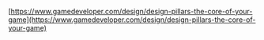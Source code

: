 
[https://www.gamedeveloper.com/design/design-pillars-the-core-of-your-game](https://www.gamedeveloper.com/design/design-pillars-the-core-of-your-game)